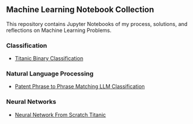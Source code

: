 ## Machine Learning Notebook Collection

This repository contains Jupyter Notebooks of my process, solutions, and reflections on Machine Learning Problems.

### Classification
- [Titanic Binary Classification](https://github.com/Tuvshno/My-Machine-Learning-Notebooks/blob/main/Titanic%20Binary%20Classification/Titanic%20Machine%20Learning.ipynb)

### Natural Language Processing
- [Patent Phrase to Phrase Matching LLM Classification](https://github.com/Tuvshno/My-Machine-Learning-Notebooks/blob/main/Patent%20Phrase%20Matching%20LLM%20Classification/Patent%20Phrase%20to%20Phrase%20Matching%20LLM%20Classification.ipynb)

### Neural Networks
- [Neural Network From Scratch Titanic](https://github.com/Tuvshno/My-Machine-Learning-Notebooks/blob/main/Titanic%20Binary%20Classification/Titanic%20From%20Scratch.ipynb)
